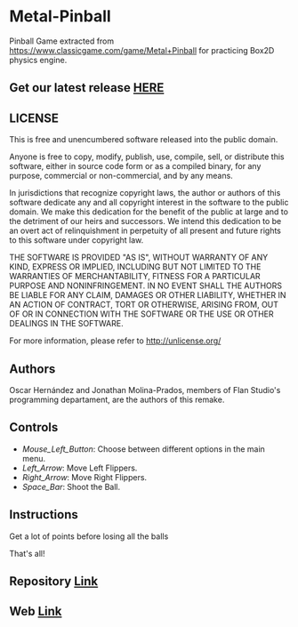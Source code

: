 # Metal-Pinball
Pinball Game extracted from https://www.classicgame.com/game/Metal+Pinball for practicing Box2D physics engine.

## Get our latest release [HERE]()

## LICENSE
This is free and unencumbered software released into the public domain.

Anyone is free to copy, modify, publish, use, compile, sell, or
distribute this software, either in source code form or as a compiled
binary, for any purpose, commercial or non-commercial, and by any
means.

In jurisdictions that recognize copyright laws, the author or authors
of this software dedicate any and all copyright interest in the
software to the public domain. We make this dedication for the benefit
of the public at large and to the detriment of our heirs and
successors. We intend this dedication to be an overt act of
relinquishment in perpetuity of all present and future rights to this
software under copyright law.

THE SOFTWARE IS PROVIDED "AS IS", WITHOUT WARRANTY OF ANY KIND,
EXPRESS OR IMPLIED, INCLUDING BUT NOT LIMITED TO THE WARRANTIES OF
MERCHANTABILITY, FITNESS FOR A PARTICULAR PURPOSE AND NONINFRINGEMENT.
IN NO EVENT SHALL THE AUTHORS BE LIABLE FOR ANY CLAIM, DAMAGES OR
OTHER LIABILITY, WHETHER IN AN ACTION OF CONTRACT, TORT OR OTHERWISE,
ARISING FROM, OUT OF OR IN CONNECTION WITH THE SOFTWARE OR THE USE OR
OTHER DEALINGS IN THE SOFTWARE.

For more information, please refer to <http://unlicense.org/>

## Authors
Oscar Hernández and Jonathan Molina-Prados, members of Flan Studio's programming departament, are the authors of this remake.

## Controls
- *Mouse_Left_Button*: Choose between different options in the main menu.
- *Left_Arrow*: Move Left Flippers.
- *Right_Arrow*: Move Right Flippers.
- *Space_Bar*: Shoot the Ball.

## Instructions
Get a lot of points before losing all the balls

That's all!

## Repository [Link](https://github.com/Jony635/Metal-Pinball)
## Web [Link](https://jony635.github.io/Metal-Pinball/)


